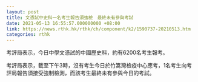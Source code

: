 ```yaml
---
layout: post
title: 文憑試中史科一名考生報告須強檢　最終未有參與考試
date: 2021-05-13 16:55:57.000000000 +08:00
link: https://news.rthk.hk/rthk/ch/component/k2/1590737-20210513.htm
categories: rthk
---
```


考評局表示，今日中學文憑試的中國歷史科，約有6200名考生報考。

考評局表示，截至下午3時，沒有考生今日於竹篙灣檢疫中心應考，1名考生向考評局報告須接受強制檢測，而該考生最終未有參與今日的考試。
